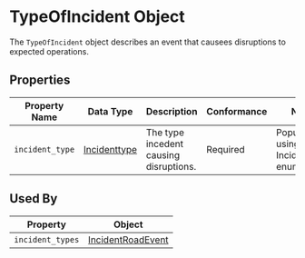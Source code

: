 # TypeOfIncident Object
The `TypeOfIncident` object describes an event that causees disruptions to expected operations.

## Properties
Property Name | Data Type | Description | Conformance | Notes
--- | --- | --- | --- | ---
`incident_type` | [Incidenttype](/spec-content/enumerated-types/IncidentCategories.md) | The type incedent causing disruptions. | Required | Populated using an IncidentType enumeration.

## Used By
Property | Object
--- | ---
`incident_types` | [IncidentRoadEvent](/spec-content/objects/IncidentRoadEvent.md)
